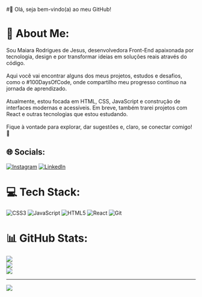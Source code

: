 #👋 Olá, seja bem-vindo(a) ao meu GitHub!

# 💫 About Me:
Sou Maiara Rodrigues de Jesus, desenvolvedora Front-End apaixonada por tecnologia, design e por transformar ideias em soluções reais através do código.<br><br>Aqui você vai encontrar alguns dos meus projetos, estudos e desafios, como o #100DaysOfCode, onde compartilho meu progresso contínuo na jornada de aprendizado.<br><br>Atualmente, estou focada em HTML, CSS, JavaScript e construção de interfaces modernas e acessíveis. Em breve, também trarei projetos com React e outras tecnologias que estou estudando.<br><br>Fique à vontade para explorar, dar sugestões e, claro, se conectar comigo! 🚀


## 🌐 Socials:
[![Instagram](https://img.shields.io/badge/Instagram-%23E4405F.svg?logo=Instagram&logoColor=white)](https://instagram.com/maiara_rodriguesj) [![LinkedIn](https://img.shields.io/badge/LinkedIn-%230077B5.svg?logo=linkedin&logoColor=white)](https://linkedin.com/in/https://www.linkedin.com/in/maiararodriguesj/) 

# 💻 Tech Stack:
![CSS3](https://img.shields.io/badge/css3-%231572B6.svg?style=for-the-badge&logo=css3&logoColor=white) ![JavaScript](https://img.shields.io/badge/javascript-%23323330.svg?style=for-the-badge&logo=javascript&logoColor=%23F7DF1E) ![HTML5](https://img.shields.io/badge/html5-%23E34F26.svg?style=for-the-badge&logo=html5&logoColor=white) ![React](https://img.shields.io/badge/react-%2320232a.svg?style=for-the-badge&logo=react&logoColor=%2361DAFB) ![Git](https://img.shields.io/badge/git-%23F05033.svg?style=for-the-badge&logo=git&logoColor=white)
# 📊 GitHub Stats:
![](https://github-readme-stats.vercel.app/api?username=maia-ra&theme=rose&hide_border=true&include_all_commits=false&count_private=true)<br/>
![](https://nirzak-streak-stats.vercel.app/?user=maia-ra&theme=rose&hide_border=true)<br/>
![](https://github-readme-stats.vercel.app/api/top-langs/?username=maia-ra&theme=rose&hide_border=true&include_all_commits=false&count_private=true&layout=compact)

---
[![](https://visitcount.itsvg.in/api?id=maia-ra&icon=0&color=0)](https://visitcount.itsvg.in)

<!-- Proudly created with GPRM ( https://gprm.itsvg.in ) -->
